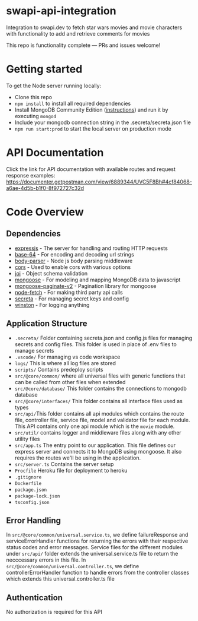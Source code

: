 # swapi-api-integration
Integration to swapi.dev to fetch star wars movies and movie characters with functionality to add and retrieve comments for movies

This repo is functionality complete — PRs and issues welcome!

# Getting started

To get the Node server running locally:

- Clone this repo
- `npm install` to install all required dependencies
- Install MongoDB Community Edition ([instructions](https://docs.mongodb.com/manual/installation/#tutorials)) and run it by executing `mongod`
- Include your mongodb connection string in the .secreta/secreta.json file
- `npm run start:prod` to start the local server on production mode

# API Documentation
Click the link for API documentation with available routes and request response examples: https://documenter.getpostman.com/view/6889344/UVC5F8Bh#4cf84068-a6ae-4d5b-b1f0-8f972727c32d

# Code Overview

## Dependencies

- [expressjs](https://github.com/expressjs/express) - The server for handling and routing HTTP requests
- [base-64](github.com/mathiasbynens/base64) - For encoding and decoding url strings
- [body-parser](github.com/expressjs/body-parser) - Node js body parsing middleware
- [cors](github.com/expressjs/cors) - Used to enable cors with various options
- [joi](github.com/sideway/joi) - Object schema validation
- [mongoose](https://github.com/Automattic/mongoose) - For modeling and mapping MongoDB data to javascript
- [mongoose-paginate-v2](github.com/aravindnc/mongoose-paginate-v2) - Pagination library for mongoose
- [node-fetch](github.com/node-fetch/node-fetch) - For making third party api calls
- [secreta](https://www.npmjs.com/package/secreta) - For managing secret keys and config
- [winston](github.com/winstonjs/winston) - For logging anything

## Application Structure

- `.secreta/` Folder containing secreta.json and config.js files for managing secrets and config files. This folder is used in place of .env files to manage secrets
- `.vscode/` For managing vs code workspace
- `logs/` This is where all log files are stored
- `scripts/` Contains predeploy scripts
- `src/@core/common/` where all universal files with generic functions that can be called from other files when extended
- `src/@core/database/` This folder contains the connections to mongodb database
- `src/@core/interfaces/` This folder contains all interface files used as types
- `src/api/`This folder contains all api modules which contains the route file, controller file, service file, model and validator file for each module. This API contains only one api module which is the `movie` module.
- `src/util/` contains logger and middleware files along with any other utility files
- `src/app.ts` The entry point to our application. This file defines our express server and connects it to MongoDB using mongoose. It also requires the routes we'll be using in the application.
- `src/server.ts` Contains the server setup
- `Procfile` Heroku file for deployment to heroku
- `.gitignore`
- `Dockerfile`
- `package.json`
- `package-lock.json`
- `tsconfig.json`

## Error Handling

In `src/@core/common/universal.service.ts`, we define failureResponse and serviceErrorHandler functions for returning the errors with their respective status codes and error messages. Service files for the different modules under `src/api/` folder extends the universal.service.ts file to return the necccessary errors in this file.
In `src/@core/common/universal.controller.ts`, we define controllerErrorHandler function to handle errors from the controller classes which extends this universal.controller.ts file

## Authentication
No authorization is required for this API


<br />
